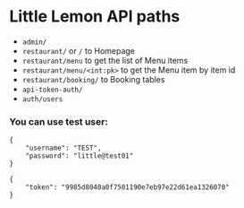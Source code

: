 # Little Lemon API paths

- `admin/`
- `restaurant/` or `/` to Homepage
- `restaurant/menu` to get the list of Menu items
- `restaurant/menu/<int:pk>` to get the Menu item by item id
- `restaurant/booking/` to Booking tables
- `api-token-auth/`
- `auth/users`

### You can use test user:

```
{
	"username": "TEST",
	"password": "little@test01"
}

{
	"token": "9985d8040a0f7501190e7eb97e22d61ea1326070"
}
```
